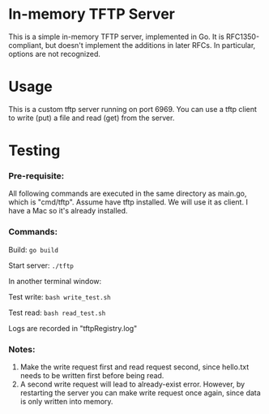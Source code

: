 # In-memory TFTP Server

This is a simple in-memory TFTP server, implemented in Go.  It is
RFC1350-compliant, but doesn't implement the additions in later RFCs.  In
particular, options are not recognized.

# Usage

This is a custom tftp server running on port 6969.  You can use a tftp client to write (put) a file and read (get) from the server. 

# Testing

### Pre-requisite:
All following commands are executed in the same directory as main.go, which is "cmd/tftp". Assume  have tftp installed. We will use it as client. I have a Mac so it's already installed.

### Commands:

Build: `go build`

Start server: `./tftp`

In another terminal window:

Test write: `bash write_test.sh`

Test read: `bash read_test.sh`

Logs are recorded in "tftpRegistry.log"

### Notes: 

1. Make the write request first and read request second, since hello.txt needs to be written first before being read. 
2. A second write request will lead to already-exist error. However, by restarting the server you can make write request once again, since data is only written into memory. 